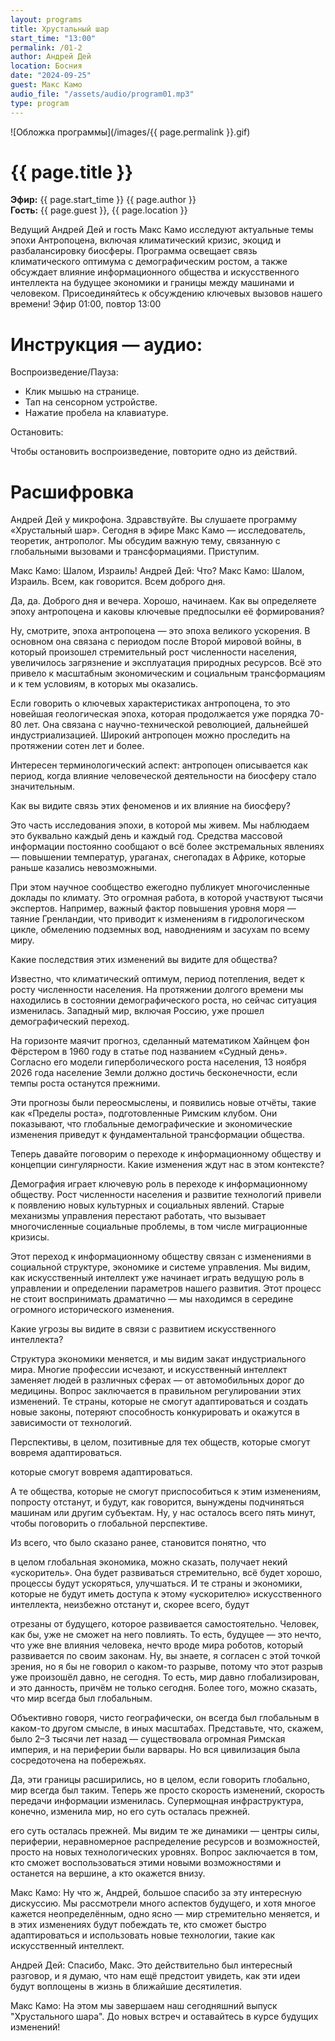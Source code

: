 ```yaml
---
layout: programs
title: Хрустальный шар
start_time: "13:00"
permalink: /01-2
author: Андрей Дей
location: Босния
date: "2024-09-25"
guest: Макс Камо
audio_file: "/assets/audio/program01.mp3"
type: program
---
```


![Обложка программы](/images/{{ page.permalink }}.gif)

# {{ page.title }}

**Эфир:** {{ page.start_time }} {{ page.author }}  
**Гость:** {{ page.guest }}, {{ page.location }}

Ведущий Андрей Дей и гость Макс Камо исследуют актуальные темы эпохи Антропоцена, включая климатический кризис, экоцид и разбалансировку биосферы. Программа освещает связь климатического оптимума с демографическим ростом, а также обсуждает влияние информационного общества и искусственного интеллекта на будущее экономики и границы между машинами и человеком. Присоединяйтесь к обсуждению ключевых вызовов нашего времени! Эфир 01:00, повтор 13:00

# Инструкция — аудио:

Воспроизведение/Пауза:

- Клик мышью на странице.
- Тап на сенсорном устройстве.
- Нажатие пробела на клавиатуре.

Остановить:

Чтобы остановить воспроизведение, повторите одно из действий.

# Расшифровка

Андрей Дей у микрофона. Здравствуйте. Вы слушаете программу «Хрустальный шар». Сегодня в эфире Макс Камо — исследователь, теоретик, антрополог. Мы обсудим важную тему, связанную с глобальными вызовами и трансформациями. Приступим.

Макс Камо: Шалом, Израиль!
Андрей Дей: Что?
Макс Камо: Шалом, Израиль. Всем, как говорится.
Всем доброго дня.

Да, да. Доброго дня и вечера. Хорошо, начинаем. Как вы определяете эпоху антропоцена и каковы ключевые предпосылки её формирования?

Ну, смотрите, эпоха антропоцена — это эпоха великого ускорения. В основном она связана с периодом после Второй мировой войны, в который произошел стремительный рост численности населения, увеличилось загрязнение и эксплуатация природных ресурсов. Всё это привело к масштабным экономическим и социальным трансформациям и к тем условиям, в которых мы оказались.

Если говорить о ключевых характеристиках антропоцена, то это новейшая геологическая эпоха, которая продолжается уже порядка 70-80 лет. Она связана с научно-технической революцией, дальнейшей индустриализацией. Широкий антропоцен можно проследить на протяжении сотен лет и более.

Интересен терминологический аспект: антропоцен описывается как период, когда влияние человеческой деятельности на биосферу стало значительным.

Как вы видите связь этих феноменов и их влияние на биосферу?

Это часть исследования эпохи, в которой мы живем. Мы наблюдаем это буквально каждый день и каждый год. Средства массовой информации постоянно сообщают о всё более экстремальных явлениях — повышении температур, ураганах, снегопадах в Африке, которые раньше казались невозможными.

При этом научное сообщество ежегодно публикует многочисленные доклады по климату. Это огромная работа, в которой участвуют тысячи экспертов. Например, важный фактор повышения уровня моря — таяние Гренландии, что приводит к изменениям в гидрологическом цикле, обмелению подземных вод, наводнениям и засухам по всему миру.

Какие последствия этих изменений вы видите для общества?

Известно, что климатический оптимум, период потепления, ведет к росту численности населения. На протяжении долгого времени мы находились в состоянии демографического роста, но сейчас ситуация изменилась. Западный мир, включая Россию, уже прошел демографический переход.

На горизонте маячит прогноз, сделанный математиком Хайнцем фон Фёрстером в 1960 году в статье под названием «Судный день». Согласно его модели гиперболического роста населения, 13 ноября 2026 года население Земли должно достичь бесконечности, если темпы роста останутся прежними.

Эти прогнозы были переосмыслены, и появились новые отчёты, такие как «Пределы роста», подготовленные Римским клубом. Они показывают, что глобальные демографические и экономические изменения приведут к фундаментальной трансформации общества.

Теперь давайте поговорим о переходе к информационному обществу и концепции сингулярности. Какие изменения ждут нас в этом контексте?

Демография играет ключевую роль в переходе к информационному обществу. Рост численности населения и развитие технологий привели к появлению новых культурных и социальных явлений. Старые механизмы управления перестают работать, что вызывает многочисленные социальные проблемы, в том числе миграционные кризисы.

Этот переход к информационному обществу связан с изменениями в социальной структуре, экономике и системе управления. Мы видим, как искусственный интеллект уже начинает играть ведущую роль в управлении и определении параметров нашего развития. Этот процесс не стоит воспринимать драматично — мы находимся в середине огромного исторического изменения.

Какие угрозы вы видите в связи с развитием искусственного интеллекта?

Структура экономики меняется, и мы видим закат индустриального мира. Многие профессии исчезают, и искусственный интеллект заменяет людей в различных сферах — от автомобильных дорог до медицины. Вопрос заключается в правильном регулировании этих изменений. Те страны, которые не смогут адаптироваться и создать новые законы, потеряют способность конкурировать и окажутся в зависимости от технологий.

Перспективы, в целом, позитивные для тех обществ, которые смогут вовремя адаптироваться.

которые смогут вовремя адаптироваться.

А те общества, которые не смогут приспособиться к этим изменениям, попросту отстанут, и будут, как говорится, вынуждены подчиняться машинам или другим субъектам. Ну, у нас осталось всего пять минут, чтобы поговорить о глобальной перспективе.

Из всего, что было сказано ранее, становится понятно, что

в целом глобальная экономика, можно сказать, получает некий «ускоритель». Она будет развиваться стремительно, всё будет хорошо, процессы будут ускоряться, улучшаться. И те страны и экономики, которые не будут иметь доступа к этому «ускорителю» искусственного интеллекта, неизбежно отстанут и, скорее всего, будут

отрезаны от будущего, которое развивается самостоятельно. Человек, как бы, уже не сможет на него повлиять. То есть, будущее — это нечто, что уже вне влияния человека, нечто вроде мира роботов, который развивается по своим законам. Ну, вы знаете, я согласен с этой точкой зрения, но я бы не говорил о каком-то разрыве, потому что этот разрыв уже произошёл давно, не сегодня. То есть, мир давно глобализирован, и это данность, причём не только сегодня. Более того, можно сказать, что мир всегда был глобальным.

Объективно говоря, чисто географически, он всегда был глобальным в каком-то другом смысле, в иных масштабах. Представьте, что, скажем, было 2–3 тысячи лет назад — существовала огромная Римская империя, и на периферии были варвары. Но вся цивилизация была сосредоточена на побережьях.

Да, эти границы расширились, но в целом, если говорить глобально, мир всегда был таким. Теперь же просто скорость изменений, скорость передачи информации изменилась. Супермощная инфраструктура, конечно, изменила мир, но его суть осталась прежней.

его суть осталась прежней. Мы видим те же динамики — центры силы, периферии, неравномерное распределение ресурсов и возможностей, просто на новых технологических уровнях. Вопрос заключается в том, кто сможет воспользоваться этими новыми возможностями и останется на вершине, а кто окажется внизу.

Макс Камо: Ну что ж, Андрей, большое спасибо за эту интересную дискуссию. Мы рассмотрели много аспектов будущего, и хотя многое кажется неопределённым, одно ясно — мир стремительно меняется, и в этих изменениях будут побеждать те, кто сможет быстро адаптироваться и использовать новые технологии, такие как искусственный интеллект.

Андрей Дей: Спасибо, Макс. Это действительно был интересный разговор, и я думаю, что нам ещё предстоит увидеть, как эти идеи будут воплощены в жизнь в ближайшие десятилетия.

Макс Камо: На этом мы завершаем наш сегодняшний выпуск "Хрустального шара". До новых встреч и оставайтесь в курсе будущих изменений!


<p><audio id="audio-player">
  <source src="{{ page.audio_file }}" type="audio/mpeg">
  Ваш браузер не поддерживает воспроизведение аудио.
</audio></p>
